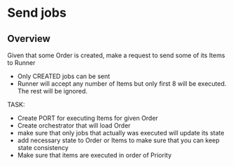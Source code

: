 # Send jobs

## Overview
Given that some Order is created, make a request to send some of its Items to Runner
- Only CREATED jobs can be sent
- Runner will accept any number of Items but only first 8 will be executed. The rest will be ignored.

TASK:
- Create PORT for executing Items for given Order
- Create orchestrator that will load Order
- make sure that only jobs that actually was executed will update its state
- add necessary state to Order or Items to make sure that you can keep state consistency
- Make sure that items are executed in order of Priority
